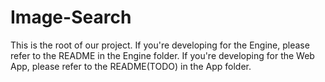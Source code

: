 # Image-Search
This is the root of our project.
If you're developing for the Engine, please refer to the README in the Engine folder.
If you're developing for the Web App, please refer to the README(TODO) in the App folder.
